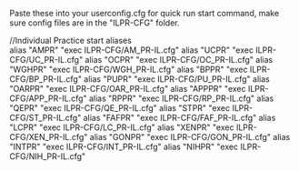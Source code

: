 Paste these into your userconfig.cfg for quick run start command, make sure config files are in the "ILPR-CFG" folder.

//Individual Practice start aliases  
alias "AMPR" "exec ILPR-CFG/AM_PR-IL.cfg"
alias "UCPR" "exec ILPR-CFG/UC_PR-IL.cfg"
alias "OCPR" "exec ILPR-CFG/OC_PR-IL.cfg"
alias "WGHPR" "exec ILPR-CFG/WGH_PR-IL.cfg"
alias "BPPR" "exec ILPR-CFG/BP_PR-IL.cfg"
alias "PUPR" "exec ILPR-CFG/PU_PR-IL.cfg"
alias "OARPR" "exec ILPR-CFG/OAR_PR-IL.cfg"
alias "APPPR" "exec ILPR-CFG/APP_PR-IL.cfg"
alias "RPPR" "exec ILPR-CFG/RP_PR-IL.cfg"
alias "QEPR" "exec ILPR-CFG/QE_PR-IL.cfg"
alias "STPR" "exec ILPR-CFG/ST_PR-IL.cfg"
alias "FAFPR" "exec ILPR-CFG/FAF_PR-IL.cfg"
alias "LCPR" "exec ILPR-CFG/LC_PR-IL.cfg"
alias "XENPR" "exec ILPR-CFG/XEN_PR-IL.cfg"
alias "GONPR" "exec ILPR-CFG/GON_PR-IL.cfg"
alias "INTPR" "exec ILPR-CFG/INT_PR-IL.cfg"
alias "NIHPR" "exec ILPR-CFG/NIH_PR-IL.cfg"
 
